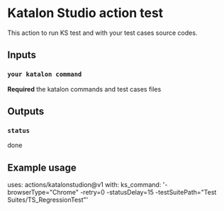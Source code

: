 # Katalon Studio action test

This action to run KS test and with your test cases source codes. 

## Inputs

### `your katalon command `

**Required** the katalon commands and test cases files 

## Outputs

### `status`

done

## Example usage

uses: actions/katalonstudion@v1
with:
  ks_command: '-browserType="Chrome" -retry=0 -statusDelay=15 -testSuitePath="Test Suites/TS_RegressionTest"'
